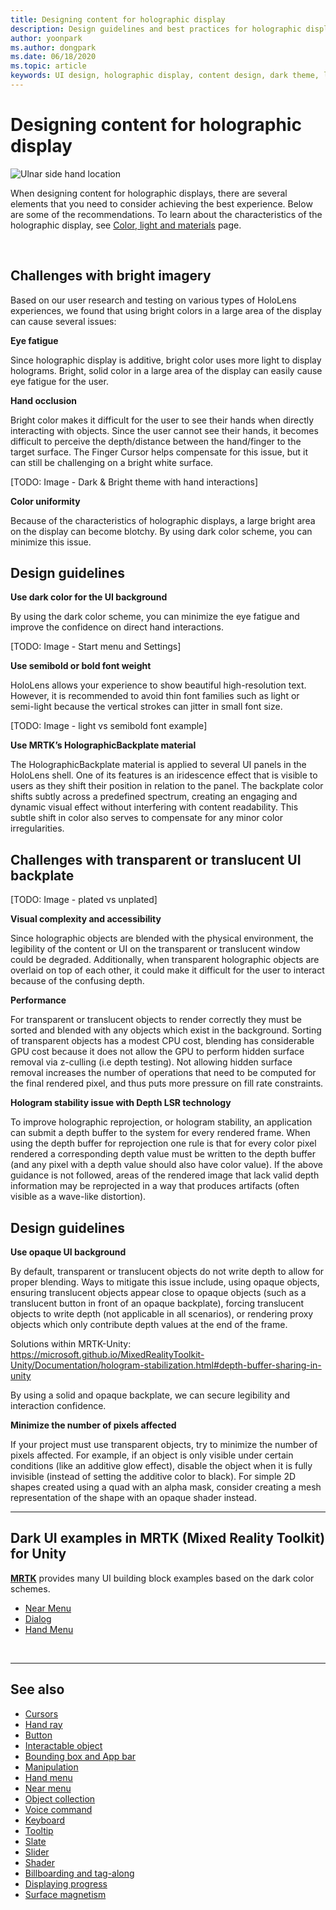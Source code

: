 ```yaml
---
title: Designing content for holographic display
description: Design guidelines and best practices for holographic display
author: yoonpark
ms.author: dongpark
ms.date: 06/18/2020
ms.topic: article
keywords: UI design, holographic display, content design, dark theme, light theme
---
```

# Designing content for holographic display

![Ulnar side hand location](images/UX/UX_Hero_DarkTheme.jpg)

When designing content for holographic displays, there are several elements that you need to consider achieving the best experience. Below are some of the recommendations. To learn about the characteristics of the holographic display, see [Color, light and materials](color,-light-and-materials.md) page.

<br>

## Challenges with bright imagery 
Based on our user research and testing on various types of HoloLens experiences, we found that using bright colors in a large area of the display can cause several issues: 

**Eye fatigue** 

Since holographic display is additive, bright color uses more light to display holograms. Bright, solid color in a large area of the display can easily cause eye fatigue for the user. 

**Hand occlusion** 

Bright color makes it difficult for the user to see their hands when directly interacting with objects. Since the user cannot see their hands, it becomes difficult to perceive the depth/distance between the hand/finger to the target surface. The Finger Cursor helps compensate for this issue, but it can still be challenging on a bright white surface. 

[TODO: Image - Dark & Bright theme with hand interactions]

**Color uniformity**

Because of the characteristics of holographic displays, a large bright area on the display can become blotchy. By using dark color scheme, you can minimize this issue. 

## Design guidelines

**Use dark color for the UI background**

By using the dark color scheme, you can minimize the eye fatigue and improve the confidence on direct hand interactions. 

[TODO: Image - Start menu and Settings] 

**Use semibold or bold font weight**

HoloLens allows your experience to show beautiful high-resolution text. However, it is recommended to avoid thin font families such as light or semi-light because the vertical strokes can jitter in small font size. 

[TODO: Image - light vs semibold font example]

**Use MRTK’s HolographicBackplate material**

The HolographicBackplate material is applied to several UI panels in the HoloLens shell. One of its features is an iridescence effect that is visible to users as they shift their position in relation to the panel. The backplate color shifts subtly across a predefined spectrum, creating an engaging and dynamic visual effect without interfering with content readability. This subtle shift in color also serves to compensate for any minor color irregularities. 


## Challenges with transparent or translucent UI backplate 
[TODO: Image - plated vs unplated]

**Visual complexity and accessibility**

Since holographic objects are blended with the physical environment, the legibility of the content or UI on the transparent or translucent window could be degraded. Additionally, when transparent holographic objects are overlaid on top of each other, it could make it difficult for the user to interact because of the confusing depth.

**Performance**

For transparent or translucent objects to render correctly they must be sorted and blended with any objects which exist in the background. Sorting of transparent objects has a modest CPU cost, blending has considerable GPU cost because it does not allow the GPU to perform hidden surface removal via z-culling (i.e depth testing). Not allowing hidden surface removal increases the number of operations that need to be computed for the final rendered pixel, and thus puts more pressure on fill rate constraints.

**Hologram stability issue with Depth LSR technology**

To improve holographic reprojection, or hologram stability, an application can submit a depth buffer to the system for every rendered frame. When using the depth buffer for reprojection one rule is that for every color pixel rendered a corresponding depth value must be written to the depth buffer (and any pixel with a depth value should also have color value). If the above guidance is not followed, areas of the rendered image that lack valid depth information may be reprojected in a way that produces artifacts (often visible as a wave-like distortion).


## Design guidelines
**Use opaque UI background**

By default, transparent or translucent objects do not write depth to allow for proper blending. Ways to mitigate this issue include, using opaque objects, ensuring translucent objects appear close to opaque objects (such as a translucent button in front of an opaque backplate), forcing translucent objects to write depth (not applicable in all scenarios), or rendering proxy objects which only contribute depth values at the end of the frame.

Solutions within MRTK-Unity: https://microsoft.github.io/MixedRealityToolkit-Unity/Documentation/hologram-stabilization.html#depth-buffer-sharing-in-unity  

By using a solid and opaque backplate, we can secure legibility and interaction confidence.

**Minimize the number of pixels affected**

If your project must use transparent objects, try to minimize the number of pixels affected. For example, if an object is only visible under certain conditions (like an additive glow effect), disable the object when it is fully invisible (instead of setting the additive color to black). For simple 2D shapes created using a quad with an alpha mask, consider creating a mesh representation of the shape with an opaque shader instead. 

---

## Dark UI examples in MRTK (Mixed Reality Toolkit) for Unity
**[MRTK](https://github.com/Microsoft/MixedRealityToolkit-Unity)** provides many UI building block examples based on the dark color schemes.

* [Near Menu](https://microsoft.github.io/MixedRealityToolkit-Unity/Documentation/README_NearMenu.html)
* [Dialog](https://microsoft.github.io/MixedRealityToolkit-Unity/Assets/MRTK/SDK/Experimental/Dialog/README_Dialog.html)
* [Hand Menu](https://microsoft.github.io/MixedRealityToolkit-Unity/Documentation/README_HandMenu.html)


<br>

---


## See also

* [Cursors](cursors.md)
* [Hand ray](point-and-commit.md)
* [Button](button.md)
* [Interactable object](interactable-object.md)
* [Bounding box and App bar](app-bar-and-bounding-box.md)
* [Manipulation](direct-manipulation.md)
* [Hand menu](hand-menu.md)
* [Near menu](near-menu.md)
* [Object collection](object-collection.md)
* [Voice command](voice-input.md)
* [Keyboard](keyboard.md)
* [Tooltip](tooltip.md)
* [Slate](slate.md)
* [Slider](slider.md)
* [Shader](shader.md)
* [Billboarding and tag-along](billboarding-and-tag-along.md)
* [Displaying progress](progress.md)
* [Surface magnetism](surface-magnetism.md)
